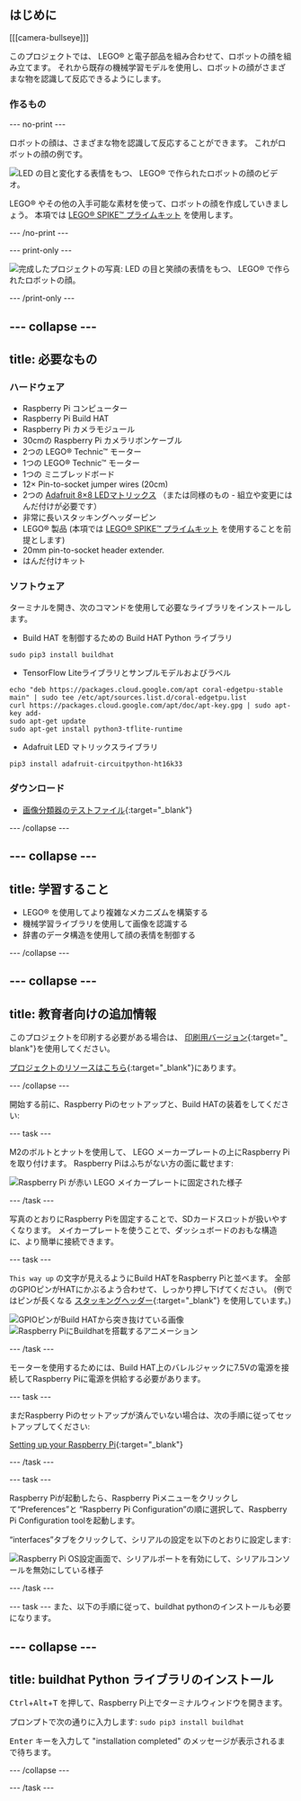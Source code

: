 ## はじめに

[[[camera-bullseye]]]

このプロジェクトでは、 LEGO® と電子部品を組み合わせて、ロボットの顔を組み立てます。 それから既存の機械学習モデルを使用し、ロボットの顔がさまざまな物を認識して反応できるようにします。

### 作るもの

--- no-print ---

ロボットの顔は、さまざまな物を認識して反応することができます。 これがロボットの顔の例です。

![LED の目と変化する表情をもつ、 LEGO® で作られたロボットの顔のビデオ。](images/robot_face.gif)

LEGO® やその他の入手可能な素材を使って、ロボットの顔を作成していきましょう。 本項では [LEGO® SPIKE™ プライムキット](https://education.lego.com/en-gb/product/spike-prime) を使用します。

--- /no-print ---

--- print-only ---

![完成したプロジェクトの写真: LED の目と笑顔の表情をもつ、 LEGO® で作られたロボットの顔。](images/robot_face.jpg)

--- /print-only ---

--- collapse ---
---
title: 必要なもの
---
### ハードウェア

+ Raspberry Pi コンピューター
+ Raspberry Pi Build HAT
+ Raspberry Pi カメラモジュール
+ 30cmの Raspberry Pi カメラリボンケーブル
+ 2つの LEGO® Technic™ モーター
+ 1つの LEGO® Technic™ モーター
+ 1つの ミニブレッドボード
+ 12× Pin-to-socket jumper wires (20cm)
+ 2つの [Adafruit 8×8 LEDマトリックス](https://www.adafruit.com/product/1049) （または同様のもの - 組立や変更にはんだ付けが必要です）
+ 非常に長いスタッキングヘッダーピン
+ LEGO® 製品 (本項では [LEGO® SPIKE™ プライムキット](https://education.lego.com/en-gb/product/spike-prime) を使用することを前提とします)
+ 20mm pin-to-socket header extender.
+ はんだ付けキット

### ソフトウェア

ターミナルを開き、次のコマンドを使用して必要なライブラリをインストールします。

+ Build HAT を制御するための Build HAT Python ライブラリ

```
sudo pip3 install buildhat
```

+ TensorFlow Liteライブラリとサンプルモデルおよびラベル

```
echo "deb https://packages.cloud.google.com/apt coral-edgetpu-stable main" | sudo tee /etc/apt/sources.list.d/coral-edgetpu.list
curl https://packages.cloud.google.com/apt/doc/apt-key.gpg | sudo apt-key add-
sudo apt-get update
sudo apt-get install python3-tflite-runtime
```

+ Adafruit LED マトリックスライブラリ

```
pip3 install adafruit-circuitpython-ht16k33
```

### ダウンロード

+ [画像分類器のテストファイル](https://rpf.io/p/en/lego-robot-face-go){:target="_blank"}

--- /collapse ---

--- collapse ---
---
title: 学習すること
---

+ LEGO® を使用してより複雑なメカニズムを構築する
+ 機械学習ライブラリを使用して画像を認識する
+ 辞書のデータ構造を使用して顔の表情を制御する

--- /collapse ---

--- collapse ---
---
title: 教育者向けの追加情報
---

このプロジェクトを印刷する必要がある場合は、 [印刷用バージョン](https://projects.raspberrypi.org/en/projects/robot-face/print){:target="_ blank"}を使用してください。

[プロジェクトのリソースはこちら](https://rpf.io/p/en/lego-robot-face-go){:target="_blank"}にあります。

--- /collapse ---

開始する前に、Raspberry Piのセットアップと、Build HATの装着をしてください:

--- task ---

M2のボルトとナットを使用して、 LEGO メーカープレートの上にRaspberry Piを取り付けます。 Raspberry Piはふちがない方の面に載せます:

 ![Raspberry Pi が赤い LEGO メイカープレートに固定された様子](images/build_11.jpg)

--- /task ---

写真のとおりにRaspberry Piを固定することで、SDカードスロットが扱いやすくなります。 メイカープレートを使うことで、ダッシュボードのおもな構造に、より簡単に接続できます。

--- task ---

`This way up` の文字が見えるようにBuild HATをRaspberry Piと並べます。 全部のGPIOピンがHATにかぶるよう合わせて、しっかり押し下げてください。 (例ではピンが長くなる [スタッキングヘッダー](https://www.adafruit.com/product/2223){:target="_blank"} を使用しています。)

![GPIOピンがBuild HATから突き抜けている画像](images/build_15.jpg) ![Raspberry PiにBuildhatを搭載するアニメーション](images/haton.gif)

--- /task ---

モーターを使用するためには、Build HAT上のバレルジャックに7.5Vの電源を接続してRaspberry Piに電源を供給する必要があります。

--- task ---

まだRaspberry Piのセットアップが済んでいない場合は、次の手順に従ってセットアップしてください:

[Setting up your Raspberry Pi](https://projects.raspberrypi.org/en/projects/raspberry-pi-setting-up){:target="_blank"}

--- /task ---

--- task ---

Raspberry Piが起動したら、Raspberry Piメニューをクリックして“Preferences”と “Raspberry Pi Configuration”の順に選択して、Raspberry Pi Configuration toolを起動します。

“interfaces”タブをクリックして、シリアルの設定を以下のとおりに設定します:

![Raspberry Pi OS設定画面で、シリアルポートを有効にして、シリアルコンソールを無効にしている様子](images/configshot.jpg)

--- /task ---

--- task --- また、以下の手順に従って、buildhat pythonのインストールも必要になります。

--- collapse ---
---
title: buildhat Python ライブラリのインストール
---

<kbd>Ctrl</kbd>+<kbd>Alt</kbd>+<kbd>T</kbd> を押して、Raspberry Pi上でターミナルウィンドウを開きます。

プロンプトで次の通りに入力します: `sudo pip3 install buildhat`

<kbd>Enter</kbd> キーを入力して "installation completed" のメッセージが表示されるまで待ちます。

--- /collapse ---

--- /task ---
